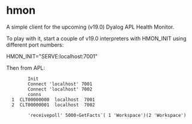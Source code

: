 # hmon
A simple client for the upcoming (v19.0) Dyalog APL Health Monitor.

To play with it, start a couple of v19.0 interpreters with HMON_INIT using different
port numbers:

HMON_INIT="SERVE:localhost:7001"

Then from APL:

            Init
            Connect 'localhost' 7001
            Connect 'localhost' 7002
            conns
      1  CLT00000000  localhost  7001
      2  CLT00000001  localhost  7002
      
            'receivepoll' 5000∘GetFacts¨( 1 'Workspace')(2 'Workspace')


